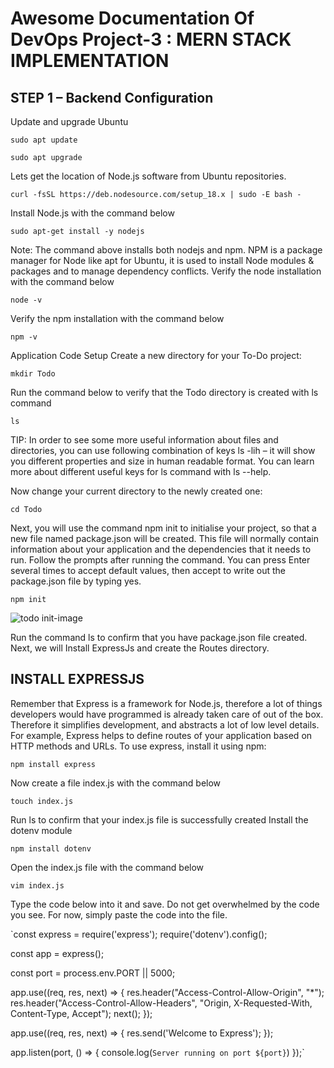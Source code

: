 # Awesome Documentation Of DevOps Project-3 : MERN STACK IMPLEMENTATION

## STEP 1 – Backend Configuration 

Update and upgrade Ubuntu

`sudo apt update`

`sudo apt upgrade`

Lets get the location of Node.js software from Ubuntu repositories.

`curl -fsSL https://deb.nodesource.com/setup_18.x | sudo -E bash -`

Install Node.js with the command below

`sudo apt-get install -y nodejs`

Note: The command above installs both nodejs and npm. NPM is a package manager for Node like apt for Ubuntu, it is used to install Node modules & packages and to manage dependency conflicts.
Verify the node installation with the command below

`node -v `

Verify the npm installation with the command below

`npm -v`

Application Code Setup
Create a new directory for your To-Do project:

`mkdir Todo`

Run the command below to verify that the Todo directory is created with ls command

`ls`

TIP: In order to see some more useful information about files and directories, you can use following combination of keys ls -lih – it will show you different properties and size in human readable format. You can learn more about different useful keys for ls command with ls --help.

Now change your current directory to the newly created one:

`cd Todo`

Next, you will use the command npm init to initialise your project, so that a new file named package.json will be created. This file will normally contain information about your application and the dependencies that it needs to run. Follow the prompts after running the command. You can press Enter several times to accept default values, then accept to write out the package.json file by typing yes.

`npm init`

![todo init-image](https://user-images.githubusercontent.com/104405639/170556034-1f206121-b78a-423b-ab40-adc25e60d09e.png)

Run the command ls to confirm that you have package.json file created.
Next, we will Install ExpressJs and create the Routes directory.

## INSTALL EXPRESSJS

Remember that Express is a framework for Node.js, therefore a lot of things developers would have programmed is already taken care of out of the box. Therefore it simplifies development, and abstracts a lot of low level details. For example, Express helps to define routes of your application based on HTTP methods and URLs.
To use express, install it using npm:

`npm install express`

Now create a file index.js with the command below

`touch index.js`

Run ls to confirm that your index.js file is successfully created
Install the dotenv module

`npm install dotenv`

Open the index.js file with the command below

`vim index.js`

Type the code below into it and save. Do not get overwhelmed by the code you see. For now, simply paste the code into the file.

`const express = require('express');
require('dotenv').config();

const app = express();

const port = process.env.PORT || 5000;

app.use((req, res, next) => {
res.header("Access-Control-Allow-Origin", "\*");
res.header("Access-Control-Allow-Headers", "Origin, X-Requested-With, Content-Type, Accept");
next();
});

app.use((req, res, next) => {
res.send('Welcome to Express');
});

app.listen(port, () => {
console.log(`Server running on port ${port}`)
});`
